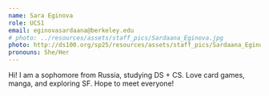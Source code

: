 ```yaml
---
name: Sara Eginova
role: UCS1
email: eginovasardaana@berkeley.edu
# photo: ../resources/assets/staff_pics/Sardaana_Eginova.jpg
photo: http://ds100.org/sp25/resources/assets/staff_pics/Sardaana_Eginova.jpg
pronouns: She/Her
---
```

Hi! I am a sophomore from Russia, studying DS + CS. Love card games, manga, and exploring SF. Hope to meet everyone!